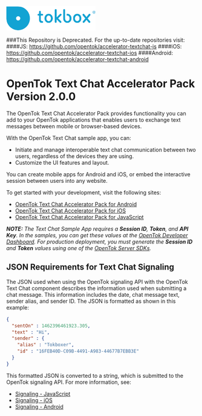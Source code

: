 ![logo](tokbox-logo.png)

###This Repository is Deprecated. For the up-to-date repositories visit:
####JS: https://github.com/opentok/accelerator-textchat-js
####iOS: https://github.com/opentok/accelerator-textchat-ios
####Android: https://github.com/opentok/accelerator-textchat-android

# OpenTok Text Chat Accelerator Pack<br/>Version 2.0.0

The OpenTok Text Chat Accelerator Pack provides functionality you can add to your OpenTok applications that enables users to exchange text messages between mobile or browser-based devices.

With the OpenTok Text Chat sample app, you can:

- Initiate and manage interoperable text chat communication between two users, regardless of the devices they are using.
- Customize the UI features and layout.

You can create mobile apps for Android and iOS, or embed the interactive session between users into any website.

To get started with your development, visit the following sites:

- [OpenTok Text Chat Accelerator Pack for Android](./android)
- [OpenTok Text Chat Accelerator Pack for iOS](./ios)
- [OpenTok Text Chat Accelerator Pack for JavaScript](./js)

_**NOTE:** The Text Chat Sample App requires a **Session ID**, **Token**, and **API Key**. In the samples, you can get these values at the [OpenTok Developer Dashboard](https://dashboard.tokbox.com/). For production deployment, you must generate the **Session ID** and **Token** values using one of the [OpenTok Server SDKs](https://tokbox.com/developer/sdks/server/)._

## JSON Requirements for Text Chat Signaling

The JSON used when using the OpenTok signaling API with the OpenTok Text Chat component describes the information used when submitting a chat message. This information includes the date, chat message text, sender alias, and sender ID. The JSON is formatted as shown in this example:

```json
{
  "sentOn" : 1462396461923.305,
  "text" : "Hi",
  "sender" : {
    "alias" : "Tokboxer",
    "id" : "16FEB40D-C09B-4491-A983-44677B7EBB3E"
  }
}
```

This formatted JSON is converted to a string, which is submitted to the OpenTok signaling API. For more information, see:

  - [Signaling - JavaScript](https://tokbox.com/developer/guides/signaling/js/)
  - [Signaling - iOS](https://tokbox.com/developer/guides/signaling/ios/)
  - [Signaling - Android](https://tokbox.com/developer/guides/signaling/android/)
